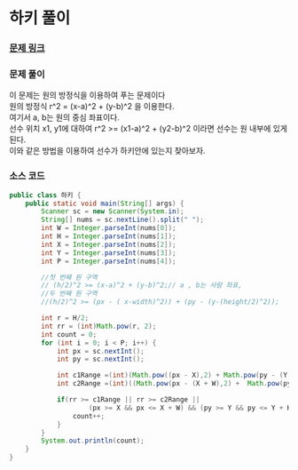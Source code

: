# 하키 풀이

### [문제 링크](https://www.acmicpc.net/problem/1358)

### 문제 풀이
이 문제는 원의 방정식을 이용하여 푸는 문제이다 </br>
원의 방정식 r^2 = (x-a)^2 + (y-b)^2 을 이용한다. </br>
여기서 a, b는 원의 중심 좌표이다. </br>
선수 위치 x1, y1에 대하여 r^2 >=  (x1-a)^2 + (y2-b)^2 이라면 선수는 원 내부에 있게 된다.   </br>
이와 같은 방법을 이용하여 선수가 하키안에 있는지 찾아보자.</br>

### 소스 코드
```java
public class 하키 {
    public static void main(String[] args) {
        Scanner sc = new Scanner(System.in);
        String[] nums = sc.nextLine().split(" ");
        int W = Integer.parseInt(nums[0]);
        int H = Integer.parseInt(nums[1]);
        int X = Integer.parseInt(nums[2]);
        int Y = Integer.parseInt(nums[3]);
        int P = Integer.parseInt(nums[4]);

        //첫 번째 원 구역
        // (h/2)^2 >= (x-a)^2 + (y-b)^2;// a , b는 사람 좌표,
        //두 번째 원 구역
        //(h/2)^2 >= (px - ( x-width)^2)) + (py - (y-(height/2)^2));

        int r = H/2;
        int rr = (int)Math.pow(r, 2);
        int count = 0;
        for (int i = 0; i < P; i++) {
            int px = sc.nextInt();
            int py = sc.nextInt();

            int c1Range =(int)(Math.pow((px - X),2) + Math.pow(py - (Y + r), 2));
            int c2Range =(int)((Math.pow(px - (X + W),2) +  Math.pow(py - (Y + r),2)));

            if(rr >= c1Range || rr >= c2Range ||
                    (px >= X && px <= X + W) && (py >= Y && py <= Y + H)) {
                count++;
            }
        }
        System.out.println(count);
    }
}

```